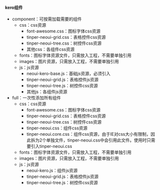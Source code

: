 #### kero组件
* component：可按需加载需要的组件
    * css：css资源
        * font-awesome.css：图标字体css资源
        * tinper-neoui-grid.css：表格控件css资源
        * tinper-neoui-tree.css：树控件css资源
        * 其他css：各组件css资源
    * fonts：图标字体资源文件，只需放入工程，不需要单独引用
    * images：图片资源，只需放入工程，不需要单独引用
    * js：js资源
        * neoui-kero-base.js：基础js资源，必须引入
        * tinper-neoui-grid.js：表格控件js资源
        * tinper-neoui-tree.js：树控件css资源
        * 其他js：各组件js资源
* full：一次性添加所有组件
    * css：css资源
        * font-awesome.css：图标字体css资源
        * tinper-neoui-grid.css：表格控件css资源
        * tinper-neoui-tree.css：树控件css资源
        * tinper-neoui.css：组件css资源
        * tinper-neoui.core.css：组件css资源，由于IE对css大小有限制，因此拆为2个单独文件，tinper-neoui.css中会引用此文件。使用时只需要引入tinper-neoui.css
    * fonts：图标字体资源文件，只需放入工程，不需要单独引用
    * images：图片资源，只需放入工程，不需要单独引用
    * js：js资源
        * neoui-kero.js：组件js资源
        * tinper-neoui-grid.js：表格控件js资源
        * tinper-neoui-tree.js：树控件css资源
